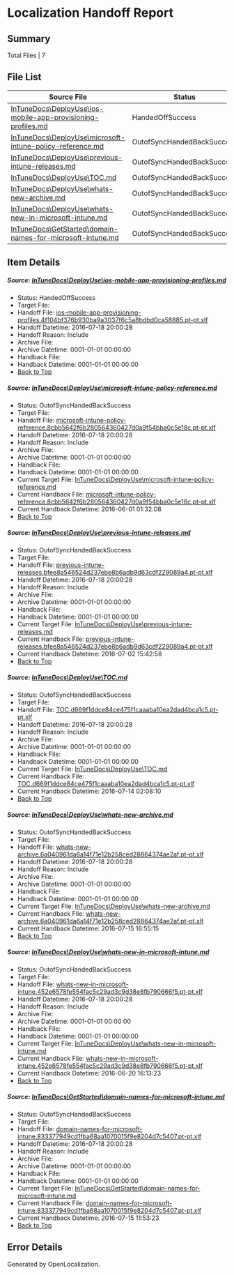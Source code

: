 # <a name='report-top'></a> Localization Handoff Report

## Summary
 Total Files | 7

## File List
 Source File | Status | Details 
 ----------- | ------ | ------- 
 [InTuneDocs\DeployUse\ios-mobile-app-provisioning-profiles.md](https://github.com/Microsoft/IntuneDocs-pr/blob/ad0692ecffdcfbf2d44cc6c16add9b0268f50ff0/InTuneDocs/DeployUse/ios-mobile-app-provisioning-profiles.md) | HandedOffSuccess | [Details](#75e4aae9967c4a925b9142fbcedf84ec0254c0b660)
 [InTuneDocs\DeployUse\microsoft-intune-policy-reference.md](https://github.com/Microsoft/IntuneDocs-pr/blob/03ab12cc59536bfb9f82a1b161cdc3d35209a017/InTuneDocs/DeployUse/microsoft-intune-policy-reference.md) | OutofSyncHandedBackSuccess | [Details](#2b1f4dfff3fcc057aaa209e0861f6065dbc79e5c199)
 [InTuneDocs\DeployUse\previous-intune-releases.md](https://github.com/Microsoft/IntuneDocs-pr/blob/805dfa1eeb81f4407066e27f203f315451937f8b/InTuneDocs/DeployUse/previous-intune-releases.md) | OutofSyncHandedBackSuccess | [Details](#294876eaa3981744a1bd3ea2b65432c90a0a0421216)
 [InTuneDocs\DeployUse\TOC.md](https://github.com/Microsoft/IntuneDocs-pr/blob/ad0692ecffdcfbf2d44cc6c16add9b0268f50ff0/InTuneDocs/DeployUse/TOC.md) | OutofSyncHandedBackSuccess | [Details](#757a30349885439ea8b04f0b4000a2a8c2a6a010244)
 [InTuneDocs\DeployUse\whats-new-archive.md](https://github.com/Microsoft/IntuneDocs-pr/blob/805dfa1eeb81f4407066e27f203f315451937f8b/InTuneDocs/DeployUse/whats-new-archive.md) | OutofSyncHandedBackSuccess | [Details](#acf502bdf73176450157535577047c9428aabfd1255)
 [InTuneDocs\DeployUse\whats-new-in-microsoft-intune.md](https://github.com/Microsoft/IntuneDocs-pr/blob/a692b2df7b0c6ae92da0c48444bbd882f16cf393/InTuneDocs/DeployUse/whats-new-in-microsoft-intune.md) | OutofSyncHandedBackSuccess | [Details](#e159044028179049c3ea2273b158796ad5a1f0bf256)
 [InTuneDocs\GetStarted\domain-names-for-microsoft-intune.md](https://github.com/Microsoft/IntuneDocs-pr/blob/32723f5b2c92073dda43a0b1f36a48ded0e13ba3/InTuneDocs/GetStarted/domain-names-for-microsoft-intune.md) | OutofSyncHandedBackSuccess | [Details](#2adbe1e4a92af5302550a8b78069bc49d725dbc3497)

## Item Details
##### <a name='75e4aae9967c4a925b9142fbcedf84ec0254c0b660'></a> Source: [InTuneDocs\DeployUse\ios-mobile-app-provisioning-profiles.md](https://github.com/Microsoft/IntuneDocs-pr/blob/ad0692ecffdcfbf2d44cc6c16add9b0268f50ff0/InTuneDocs/DeployUse/ios-mobile-app-provisioning-profiles.md)
* Status: HandedOffSuccess
* Target File: 
* Handoff File: [ios-mobile-app-provisioning-profiles.4f104bf376b930ba9a3037f6c5a8bdbd0ca58885.pt-pt.xlf](https://github.com/Microsoft/EM.handoff/blob/ca446cc20c3dd360822a90a20686bca8f7750331/ol-handoff/Microsoft/IntuneDocs-pr.pt-pt/master/ios-mobile-app-provisioning-profiles.4f104bf376b930ba9a3037f6c5a8bdbd0ca58885.pt-pt.xlf)
* Handoff Datetime: 2016-07-18 20:00:28
* Handoff Reason: Include
* Archive File: 
* Archive Datetime: 0001-01-01 00:00:00
* Handback File: 
* Handback Datetime: 0001-01-01 00:00:00
* [Back to Top](#report-top)

##### <a name='2b1f4dfff3fcc057aaa209e0861f6065dbc79e5c199'></a> Source: [InTuneDocs\DeployUse\microsoft-intune-policy-reference.md](https://github.com/Microsoft/IntuneDocs-pr/blob/03ab12cc59536bfb9f82a1b161cdc3d35209a017/InTuneDocs/DeployUse/microsoft-intune-policy-reference.md)
* Status: OutofSyncHandedBackSuccess
* Target File: 
* Handoff File: [microsoft-intune-policy-reference.8cbb5642f6b280564360427d0a9f54bba0c5e18c.pt-pt.xlf](https://github.com/Microsoft/EM.handoff/blob/ca446cc20c3dd360822a90a20686bca8f7750331/ol-handoff/Microsoft/IntuneDocs-pr.pt-pt/master/microsoft-intune-policy-reference.8cbb5642f6b280564360427d0a9f54bba0c5e18c.pt-pt.xlf)
* Handoff Datetime: 2016-07-18 20:00:28
* Handoff Reason: Include
* Archive File: 
* Archive Datetime: 0001-01-01 00:00:00
* Handback File: 
* Handback Datetime: 0001-01-01 00:00:00
* Current Target File: [InTuneDocs\DeployUse\microsoft-intune-policy-reference.md](https://github.com/Microsoft/IntuneDocs-pr.pt-pt/blob/95e50c1da725cf4db0fb22a62f1eaf90fe898e97/InTuneDocs/DeployUse/microsoft-intune-policy-reference.md)
* Current Handback File: [microsoft-intune-policy-reference.8cbb5642f6b280564360427d0a9f54bba0c5e18c.pt-pt.xlf](https://github.com/Microsoft/EM.handback/blob/99ad645970dfa657dec9ecda0c6c057e2b58c28f/ol-handback/Microsoft/IntuneDocs-pr.pt-pt/master/microsoft-intune-policy-reference.8cbb5642f6b280564360427d0a9f54bba0c5e18c.pt-pt.xlf)
* Current Handback Datetime: 2016-06-01 01:32:08
* [Back to Top](#report-top)

##### <a name='294876eaa3981744a1bd3ea2b65432c90a0a0421216'></a> Source: [InTuneDocs\DeployUse\previous-intune-releases.md](https://github.com/Microsoft/IntuneDocs-pr/blob/805dfa1eeb81f4407066e27f203f315451937f8b/InTuneDocs/DeployUse/previous-intune-releases.md)
* Status: OutofSyncHandedBackSuccess
* Target File: 
* Handoff File: [previous-intune-releases.bfee8a546524d237ebe8b6adb9d63cdf229089a4.pt-pt.xlf](https://github.com/Microsoft/EM.handoff/blob/ca446cc20c3dd360822a90a20686bca8f7750331/ol-handoff/Microsoft/IntuneDocs-pr.pt-pt/master/previous-intune-releases.bfee8a546524d237ebe8b6adb9d63cdf229089a4.pt-pt.xlf)
* Handoff Datetime: 2016-07-18 20:00:28
* Handoff Reason: Include
* Archive File: 
* Archive Datetime: 0001-01-01 00:00:00
* Handback File: 
* Handback Datetime: 0001-01-01 00:00:00
* Current Target File: [InTuneDocs\DeployUse\previous-intune-releases.md](https://github.com/Microsoft/IntuneDocs-pr.pt-pt/blob/4938924207d7269ea3e71d20d77fcfa7236605a4/InTuneDocs/DeployUse/previous-intune-releases.md)
* Current Handback File: [previous-intune-releases.bfee8a546524d237ebe8b6adb9d63cdf229089a4.pt-pt.xlf](https://github.com/Microsoft/EM.handback/blob/795bd9445a15e7722929c44286c9592e41127456/ol-handback/Microsoft/IntuneDocs-pr.pt-pt/master/previous-intune-releases.bfee8a546524d237ebe8b6adb9d63cdf229089a4.pt-pt.xlf)
* Current Handback Datetime: 2016-07-02 15:42:58
* [Back to Top](#report-top)

##### <a name='757a30349885439ea8b04f0b4000a2a8c2a6a010244'></a> Source: [InTuneDocs\DeployUse\TOC.md](https://github.com/Microsoft/IntuneDocs-pr/blob/ad0692ecffdcfbf2d44cc6c16add9b0268f50ff0/InTuneDocs/DeployUse/TOC.md)
* Status: OutofSyncHandedBackSuccess
* Target File: 
* Handoff File: [TOC.d669f1ddce84ce475f1caaaba10ea2dad4bca1c5.pt-pt.xlf](https://github.com/Microsoft/EM.handoff/blob/ca446cc20c3dd360822a90a20686bca8f7750331/ol-handoff/Microsoft/IntuneDocs-pr.pt-pt/master/TOC.d669f1ddce84ce475f1caaaba10ea2dad4bca1c5.pt-pt.xlf)
* Handoff Datetime: 2016-07-18 20:00:28
* Handoff Reason: Include
* Archive File: 
* Archive Datetime: 0001-01-01 00:00:00
* Handback File: 
* Handback Datetime: 0001-01-01 00:00:00
* Current Target File: [InTuneDocs\DeployUse\TOC.md](https://github.com/Microsoft/IntuneDocs-pr.pt-pt/blob/121d3f956132f9b67a854587b824f9f07a998032/InTuneDocs/DeployUse/TOC.md)
* Current Handback File: [TOC.d669f1ddce84ce475f1caaaba10ea2dad4bca1c5.pt-pt.xlf](https://github.com/Microsoft/EM.handback/blob/9573a53d367b7b71d928f89bfc43f85e7b5f0c1c/ol-handback/Microsoft/IntuneDocs-pr.pt-pt/master/TOC.d669f1ddce84ce475f1caaaba10ea2dad4bca1c5.pt-pt.xlf)
* Current Handback Datetime: 2016-07-14 02:08:10
* [Back to Top](#report-top)

##### <a name='acf502bdf73176450157535577047c9428aabfd1255'></a> Source: [InTuneDocs\DeployUse\whats-new-archive.md](https://github.com/Microsoft/IntuneDocs-pr/blob/805dfa1eeb81f4407066e27f203f315451937f8b/InTuneDocs/DeployUse/whats-new-archive.md)
* Status: OutofSyncHandedBackSuccess
* Target File: 
* Handoff File: [whats-new-archive.6a040961da6a14f71e12b258ced28864374ae2af.pt-pt.xlf](https://github.com/Microsoft/EM.handoff/blob/ca446cc20c3dd360822a90a20686bca8f7750331/ol-handoff/Microsoft/IntuneDocs-pr.pt-pt/master/whats-new-archive.6a040961da6a14f71e12b258ced28864374ae2af.pt-pt.xlf)
* Handoff Datetime: 2016-07-18 20:00:28
* Handoff Reason: Include
* Archive File: 
* Archive Datetime: 0001-01-01 00:00:00
* Handback File: 
* Handback Datetime: 0001-01-01 00:00:00
* Current Target File: [InTuneDocs\DeployUse\whats-new-archive.md](https://github.com/Microsoft/IntuneDocs-pr.pt-pt/blob/1e04a37a9211bbfd4a57b5b1fb87ec1e8ac41f5d/InTuneDocs/DeployUse/whats-new-archive.md)
* Current Handback File: [whats-new-archive.6a040961da6a14f71e12b258ced28864374ae2af.pt-pt.xlf](https://github.com/Microsoft/EM.handback/blob/113ac9a49aefd83c38fc08d03bd9638724da12bc/ol-handback/Microsoft/IntuneDocs-pr.pt-pt/master/whats-new-archive.6a040961da6a14f71e12b258ced28864374ae2af.pt-pt.xlf)
* Current Handback Datetime: 2016-07-15 16:55:15
* [Back to Top](#report-top)

##### <a name='e159044028179049c3ea2273b158796ad5a1f0bf256'></a> Source: [InTuneDocs\DeployUse\whats-new-in-microsoft-intune.md](https://github.com/Microsoft/IntuneDocs-pr/blob/a692b2df7b0c6ae92da0c48444bbd882f16cf393/InTuneDocs/DeployUse/whats-new-in-microsoft-intune.md)
* Status: OutofSyncHandedBackSuccess
* Target File: 
* Handoff File: [whats-new-in-microsoft-intune.452e6578fe554fac5c29ad3c9d38e8fb790666f5.pt-pt.xlf](https://github.com/Microsoft/EM.handoff/blob/ca446cc20c3dd360822a90a20686bca8f7750331/ol-handoff/Microsoft/IntuneDocs-pr.pt-pt/master/whats-new-in-microsoft-intune.452e6578fe554fac5c29ad3c9d38e8fb790666f5.pt-pt.xlf)
* Handoff Datetime: 2016-07-18 20:00:28
* Handoff Reason: Include
* Archive File: 
* Archive Datetime: 0001-01-01 00:00:00
* Handback File: 
* Handback Datetime: 0001-01-01 00:00:00
* Current Target File: [InTuneDocs\DeployUse\whats-new-in-microsoft-intune.md](https://github.com/Microsoft/IntuneDocs-pr.pt-pt/blob/3eb9e3d7e5d8dbb240a41a46d7e195bb5c11d504/InTuneDocs/DeployUse/whats-new-in-microsoft-intune.md)
* Current Handback File: [whats-new-in-microsoft-intune.452e6578fe554fac5c29ad3c9d38e8fb790666f5.pt-pt.xlf](https://github.com/Microsoft/EM.handback/blob/0520cc6687fc2a74ffb7e7ddbf811ab3c73a8e81/ol-handback/Microsoft/IntuneDocs-pr.pt-pt/master/whats-new-in-microsoft-intune.452e6578fe554fac5c29ad3c9d38e8fb790666f5.pt-pt.xlf)
* Current Handback Datetime: 2016-06-20 16:13:23
* [Back to Top](#report-top)

##### <a name='2adbe1e4a92af5302550a8b78069bc49d725dbc3497'></a> Source: [InTuneDocs\GetStarted\domain-names-for-microsoft-intune.md](https://github.com/Microsoft/IntuneDocs-pr/blob/32723f5b2c92073dda43a0b1f36a48ded0e13ba3/InTuneDocs/GetStarted/domain-names-for-microsoft-intune.md)
* Status: OutofSyncHandedBackSuccess
* Target File: 
* Handoff File: [domain-names-for-microsoft-intune.833377949cd1fba68aa1070015f9e8204d7c5407.pt-pt.xlf](https://github.com/Microsoft/EM.handoff/blob/ca446cc20c3dd360822a90a20686bca8f7750331/ol-handoff/Microsoft/IntuneDocs-pr.pt-pt/master/domain-names-for-microsoft-intune.833377949cd1fba68aa1070015f9e8204d7c5407.pt-pt.xlf)
* Handoff Datetime: 2016-07-18 20:00:28
* Handoff Reason: Include
* Archive File: 
* Archive Datetime: 0001-01-01 00:00:00
* Handback File: 
* Handback Datetime: 0001-01-01 00:00:00
* Current Target File: [InTuneDocs\GetStarted\domain-names-for-microsoft-intune.md](https://github.com/Microsoft/IntuneDocs-pr.pt-pt/blob/5cffd4d3ccddfea2587130b9628d6b71e96ff9cc/InTuneDocs/GetStarted/domain-names-for-microsoft-intune.md)
* Current Handback File: [domain-names-for-microsoft-intune.833377949cd1fba68aa1070015f9e8204d7c5407.pt-pt.xlf](https://github.com/Microsoft/EM.handback/blob/15993a1b84e447a3e0c074b808d7c7751f558e4e/ol-handback/Microsoft/IntuneDocs-pr.pt-pt/master/domain-names-for-microsoft-intune.833377949cd1fba68aa1070015f9e8204d7c5407.pt-pt.xlf)
* Current Handback Datetime: 2016-07-15 11:53:23
* [Back to Top](#report-top)


## Error Details

Generated by OpenLocalization.
